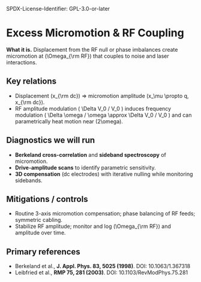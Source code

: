 SPDX-License-Identifier: GPL-3.0-or-later

# Excess Micromotion & RF Coupling

**What it is.** Displacement from the RF null or phase imbalances create micromotion at \(\Omega_{\rm RF}\) that couples to noise and laser interactions.

## Key relations
- Displacement \(x_{\rm dc}\) ⇒ micromotion amplitude \(x_\mu \propto q\, x_{\rm dc}\).  
- RF amplitude modulation \( \Delta V_0 / V_0 \) induces frequency modulation \( \Delta \omega / \omega \approx \Delta V_0 / V_0 \) and can parametrically heat motion near \(2\omega\).

## Diagnostics we will run
- **Berkeland cross-correlation** and **sideband spectroscopy** of micromotion.
- **Drive-amplitude scans** to identify parametric sensitivity.
- **3D compensation** (dc electrodes) with iterative nulling while monitoring sidebands.

## Mitigations / controls
- Routine 3-axis micromotion compensation; phase balancing of RF feeds; symmetric cabling.
- Stabilize RF amplitude; monitor and log \(\Omega_{\rm RF}\) and amplitude over time.

## Primary references
- Berkeland et al., **J. Appl. Phys. 83, 5025 (1998)**. DOI: 10.1063/1.367318  
- Leibfried et al., **RMP 75, 281 (2003)**. DOI: 10.1103/RevModPhys.75.281
